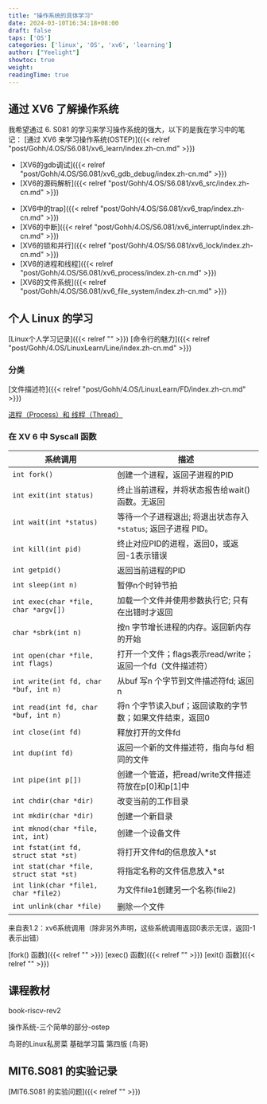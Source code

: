 ```yaml
---
title: "操作系统的具体学习"
date: 2024-03-10T16:34:18+08:00
draft: false
taps: ['OS']
categories: ['linux', 'OS', 'xv6', 'learning']
author: ["Yeelight"]
showtoc: true
weight:
readingTime: true
---
```


## 通过 XV6 了解操作系统

我希望通过 6. S081 的学习来学习操作系统的强大，以下的是我在学习中的笔记：
[通过 XV6 来学习操作系统(OSTEP)]({{< relref "post/Gohh/4.OS/S6.081/xv6_learn/index.zh-cn.md" >}})

- [XV6的gdb调试]({{< relref "post/Gohh/4.OS/S6.081/xv6_gdb_debug/index.zh-cn.md" >}})
- [XV6的源码解析]({{< relref "post/Gohh/4.OS/S6.081/xv6_src/index.zh-cn.md" >}})
<!-- - [XV6的内存虚拟化]({{< relref "post/Gohh/4.OS/S6.081/xv6_vmem/index.zh-cn.md" >}}) -->
- [XV6中的trap]({{< relref "post/Gohh/4.OS/S6.081/xv6_trap/index.zh-cn.md" >}})
- [XV6的中断]({{< relref "post/Gohh/4.OS/S6.081/xv6_interrupt/index.zh-cn.md" >}})
- [XV6的锁和并行]({{< relref "post/Gohh/4.OS/S6.081/xv6_lock/index.zh-cn.md" >}})
- [XV6的进程和线程]({{< relref "post/Gohh/4.OS/S6.081/xv6_process/index.zh-cn.md" >}})
- [XV6的文件系统]({{< relref "post/Gohh/4.OS/S6.081/xv6_file_system/index.zh-cn.md" >}})

## 个人 Linux 的学习

[Linux个人学习记录]({{< relref "" >}})
[命令行的魅力]({{< relref "post/Gohh/4.OS/LinuxLearn/Line/index.zh-cn.md" >}})

### 分类

[文件描述符]({{< relref "post/Gohh/4.OS/LinuxLearn/FD/index.zh-cn.md" >}})
<!-- [管道]({{< relref "post/Gohh/4.OS/LinuxLearn/pipe/index.zh-cn.md" >}}) -->
[进程（Process）和 线程（Thread）]()

### 在 XV 6 中 Syscall 函数

|**系统调用**|**描述**|
|---|---|
|`int fork()`|创建一个进程，返回子进程的PID|
|`int exit(int status)`|终止当前进程，并将状态报告给wait()函数。无返回|
| `int wait(int *status)` |等待一个子进程退出; 将退出状态存入 `*status`; 返回子进程 PID。|
|`int kill(int pid)`|终止对应PID的进程，返回0，或返回-1表示错误|
|`int getpid()`|返回当前进程的PID|
|`int sleep(int n)`|暂停n个时钟节拍|
|`int exec(char *file, char *argv[])`|加载一个文件并使用参数执行它; 只有在出错时才返回|
|`char *sbrk(int n)`|按n 字节增长进程的内存。返回新内存的开始|
|`int open(char *file, int flags)`|打开一个文件；flags表示read/write；返回一个fd（文件描述符）|
|`int write(int fd, char *buf, int n)`|从buf 写n 个字节到文件描述符fd; 返回n|
|`int read(int fd, char *buf, int n)`|将n 个字节读入buf；返回读取的字节数；如果文件结束，返回0|
|`int close(int fd)`|释放打开的文件fd|
|`int dup(int fd)`|返回一个新的文件描述符，指向与fd 相同的文件|
|`int pipe(int p[])`|创建一个管道，把read/write文件描述符放在p[0]和p[1]中|
|`int chdir(char *dir)`|改变当前的工作目录|
|`int mkdir(char *dir)`|创建一个新目录|
|`int mknod(char *file, int, int)`|创建一个设备文件|
|`int fstat(int fd, struct stat *st)`|将打开文件fd的信息放入*st|
|`int stat(char *file, struct stat *st)`|将指定名称的文件信息放入*st|
|`int link(char *file1, char *file2)`|为文件file1创建另一个名称(file2)|
|`int unlink(char *file)`|删除一个文件|

​ 来自表1.2：xv6系统调用（除非另外声明，这些系统调用返回0表示无误，返回-1表示出错）

[fork() 函数]({{< relref "" >}})
[exec() 函数]({{< relref "" >}})
[exit() 函数]({{< relref "" >}})

## 课程教材

book-riscv-rev2

操作系统-三个简单的部分-ostep

鸟哥的Linux私房菜 基础学习篇 第四版 (鸟哥)

## MIT6.S081 的实验记录

[MIT6.S081 的实验问题]({{< relref "" >}})
